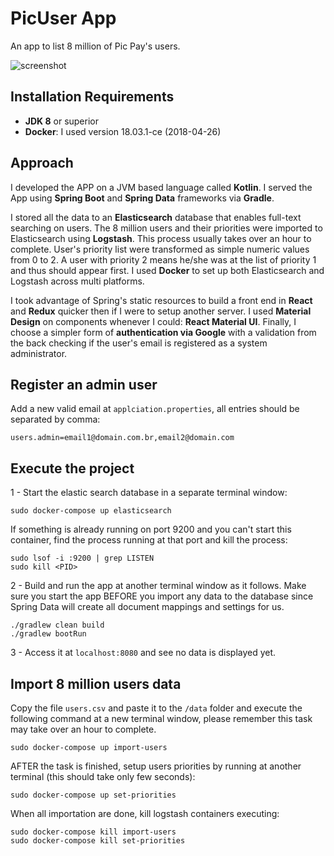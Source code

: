 # PicUser App
An app to list 8 million of Pic Pay's users.

![screenshot](https://github.com/johnguerson/trabalhe-conosco-backend-dev/blob/master/images/app-page.png)

## Installation Requirements
- **JDK 8** or superior
- **Docker**: I used version 18.03.1-ce (2018-04-26)

## Approach

I developed the APP on a JVM based language called **Kotlin**. 
I served the App using **Spring Boot** and **Spring Data** frameworks via **Gradle**.

I stored all the data to an **Elasticsearch** database that enables full-text searching on users.
The 8 million users and their priorities were imported to Elasticsearch using **Logstash**. 
This process usually takes over an hour to complete. 
User's priority list were transformed as simple numeric values from 0 to 2. 
A user with priority 2 means he/she was at the list of priority 1 and thus should appear first.
I used **Docker** to set up both Elasticsearch and Logstash across multi platforms.

I took advantage of Spring's static resources to build a front end in **React** and **Redux** quicker then if I were to setup another server.
I used **Material Design** on components whenever I could: **React Material UI**.
Finally, I choose a simpler form of **authentication via Google** with a validation from the back checking if the user's email is registered as a system administrator.

## Register an admin user
Add a new valid email at `applciation.properties`, all entries should be separated by comma:
```
users.admin=email1@domain.com.br,email2@domain.com
```

## Execute the project
1 - Start the elastic search database in a separate terminal window:
```shell
sudo docker-compose up elasticsearch
```

If something is already running on port 9200 and you can't start this container, find the process running at that port and kill the process:
```shell
sudo lsof -i :9200 | grep LISTEN
sudo kill <PID>
```

2 - Build and run the app at another terminal window as it follows. 
Make sure you start the app BEFORE you import any data to the database since 
Spring Data will create all document mappings and settings for us.
```shell
./gradlew clean build
./gradlew bootRun
```

3 - Access it at `localhost:8080` and see no data is displayed yet.

## Import 8 million users data

Copy the file `users.csv` and paste it to the `/data` folder and execute the following command at a new terminal window, 
please remember this task may take over an hour to complete.

```shell
sudo docker-compose up import-users
```

AFTER the task is finished, setup users priorities by running at another terminal (this should take only few seconds):
```shell
sudo docker-compose up set-priorities
```

When all importation are done, kill logstash containers executing: 
```shell
sudo docker-compose kill import-users
sudo docker-compose kill set-priorities
```

